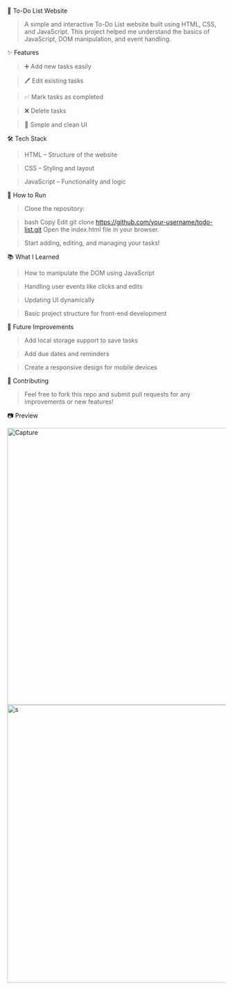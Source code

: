 📝 To-Do List Website
>A simple and interactive To-Do List website built using HTML, CSS, and JavaScript.
>This project helped me understand the basics of JavaScript, DOM manipulation, and event handling.

✨ Features
>➕ Add new tasks easily

>🖊 Edit existing tasks

>✅ Mark tasks as completed

>❌ Delete tasks

>🎨 Simple and clean UI

🛠 Tech Stack
>HTML – Structure of the website

>CSS – Styling and layout

>JavaScript – Functionality and logic

🚀 How to Run
>Clone the repository:

>bash
>Copy
>Edit
>git clone https://github.com/your-username/todo-list.git
>Open the index.html file in your browser.

>Start adding, editing, and managing your tasks!

📚 What I Learned
>How to manipulate the DOM using JavaScript

>Handling user events like clicks and edits

>Updating UI dynamically

>Basic project structure for front-end development

📌 Future Improvements
>Add local storage support to save tasks

>Add due dates and reminders

>Create a responsive design for mobile devices

🤝 Contributing
>Feel free to fork this repo and submit pull requests for any improvements or new features!

📷 Preview

<img width="1003" height="637" alt="Capture" src="https://github.com/user-attachments/assets/2cedf3e7-0531-42c5-acc5-a5711d7306b3" />
<img width="1010" height="639" alt="s" src="https://github.com/user-attachments/assets/287045cc-603e-4fbd-ad16-21f4efbbef92" />

